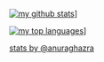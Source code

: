 [![my github stats](https://github-readme-stats.vercel.app/api?username=matalina&count_private=true&show_icons=true&include_all_commits=true)](https://github.com/anuraghazra/github-readme-stats)]

[![my top languages](https://github-readme-stats.vercel.app/api/top-langs/?username=matalina&layout=compact)](https://github.com/anuraghazra/github-readme-stats)]

[stats by @anuraghazra](https://github.com/anuraghazra/github-readme-stats)
